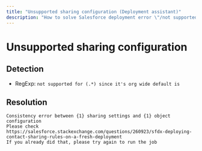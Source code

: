 ```yaml
---
title: "Unsupported sharing configuration (Deployment assistant)"
description: "How to solve Salesforce deployment error \"/not supported for (.*) since it's org wide default is\""
---
```

<!-- markdownlint-disable MD013 -->
# Unsupported sharing configuration

## Detection

- RegExp: `not supported for (.*) since it's org wide default is`

## Resolution

```shell
Consistency error between {1} sharing settings and {1} object configuration
Please check https://salesforce.stackexchange.com/questions/260923/sfdx-deploying-contact-sharing-rules-on-a-fresh-deployment
If you already did that, please try again to run the job
```
